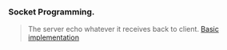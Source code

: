 ### Socket Programming.

> The server echo whatever it receives back to client. [Basic implementation](https://github.com/blac-siren/Build_X/tree/master/sockets/basic)